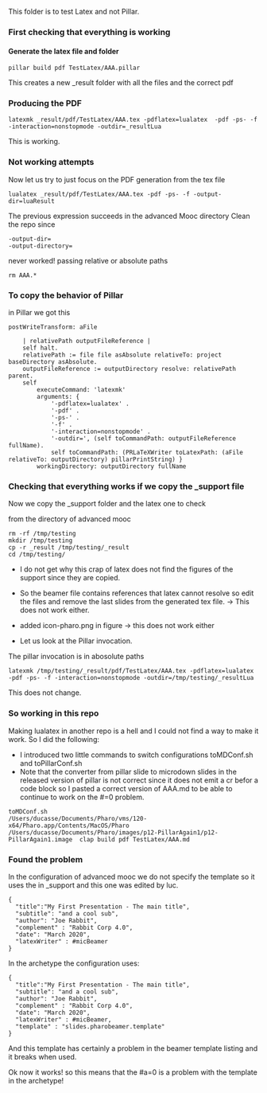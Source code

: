 This folder is to test Latex and not Pillar. 

### First checking that everything is working 


#### Generate the latex file and folder 

```
pillar build pdf TestLatex/AAA.pillar
```

This creates a new _result folder with all the files and the correct pdf



###  Producing the PDF 

```
latexmk _result/pdf/TestLatex/AAA.tex -pdflatex=lualatex  -pdf -ps- -f -interaction=nonstopmode -outdir=_resultLua
```

This is working. 


### Not working attempts

Now let us try to just focus on the PDF generation from the tex file

```
lualatex _result/pdf/TestLatex/AAA.tex -pdf -ps- -f -output-dir=luaResult
```

The previous expression succeeds in the advanced Mooc directory
Clean the repo since 

```
-output-dir=
-output-directory=
```
never worked! passing relative or absolute paths

```
rm AAA.*
```

### To copy the behavior of Pillar 

in Pillar we got this

```
postWriteTransform: aFile

	| relativePath outputFileReference |
	self halt.
	relativePath := file file asAbsolute relativeTo: project baseDirectory asAbsolute.
	outputFileReference := outputDirectory resolve: relativePath parent.
	self
		executeCommand: 'latexmk'
		arguments: {
			'-pdflatex=lualatex' . 
			'-pdf' .
			'-ps-' .
			'-f' .
			'-interaction=nonstopmode' .
			'-outdir=', (self toCommandPath: outputFileReference fullName).
			self toCommandPath: (PRLaTeXWriter toLatexPath: (aFile relativeTo: outputDirectory) pillarPrintString) }
		workingDirectory: outputDirectory fullName
```


### Checking that everything works if we copy the _support file

Now we copy the _support folder and the latex one to check

from the directory of advanced mooc

```
rm -rf /tmp/testing
mkdir /tmp/testing
cp -r _result /tmp/testing/_result
cd /tmp/testing/
```

- I do not get why this crap of latex does not find the figures of the support since they are copied.


- So the beamer file contains references that latex cannot resolve so edit the files and remove the last 
slides from the generated tex file. -> This does not work either. 

- added icon-pharo.png in figure -> this does not work either

- Let us look at the Pillar invocation.

The pillar invocation is in abosolute paths 

```
latexmk /tmp/testing/_result/pdf/TestLatex/AAA.tex -pdflatex=lualatex  -pdf -ps- -f -interaction=nonstopmode -outdir=/tmp/testing/_resultLua
```

This does not change.

### So working in this repo

Making lualatex in another repo is a hell and I could not find a way to make it work. 
So I did the following: 
- I introduced two little commands to switch configurations toMDConf.sh and toPillarConf.sh
- Note that the converter from pillar slide to microdown slides in the released version of pillar is not correct since it does not emit a cr befor a code block so I pasted a correct version of AAA.md to be able to continue to work on the #=0 problem.

```
toMDConf.sh
/Users/ducasse/Documents/Pharo/vms/120-x64/Pharo.app/Contents/MacOS/Pharo /Users/ducasse/Documents/Pharo/images/p12-PillarAgain1/p12-PillarAgain1.image  clap build pdf TestLatex/AAA.md
```

### Found the problem

In the configuration of advanced mooc we do not specify the template so it uses the in _support and this one was edited by luc. 

```
{
  "title":"My First Presentation - The main title",
  "subtitle": "and a cool sub",
  "author": "Joe Rabbit",
  "complement" : "Rabbit Corp 4.0",
  "date": "March 2020",
  "latexWriter" : #micBeamer
}
```
In the archetype the configuration uses: 

```
{
  "title":"My First Presentation - The main title",
  "subtitle": "and a cool sub",
  "author": "Joe Rabbit",
  "complement" : "Rabbit Corp 4.0",
  "date": "March 2020",
  "latexWriter" : #micBeamer,
  "template" : "slides.pharobeamer.template"
}
```

And this template has certainly a problem in the beamer template listing and it breaks when used.

Ok now it works! so this means that the #a=0 is a problem with the template in the archetype!
